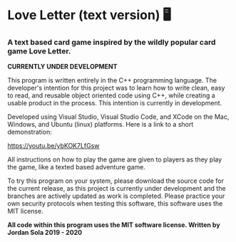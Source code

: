 # Love Letter (text version) 🖥️
### A text based card game inspired by the wildly popular card game Love Letter.
**CURRENTLY UNDER DEVELOPMENT**

This program is written entirely in the C++ programming language. The developer's intention for this project was to learn how to write clean, easy to read, and reusable object oriented code using C++, while creating a usable product in the process. This intention is currently in development.

Developed using Visual Studio, Visual Studio Code, and XCode on the Mac, Windows, and Ubuntu (linux) platforms. Here is a link to a short demonstration:

https://youtu.be/ybKOK7LfGsw

All instructions on how to play the game are given to players as they play the game, like a texted based adventure game.

To try this program on your system, please download the source code for the current release, as this project is currently under development and the branches are actively updated as work is completed. Please practice your own security protocols when testing this software, this software uses the MIT license.

**All code within this program uses the MIT software license. Written by Jordan Sola 2019 - 2020**
